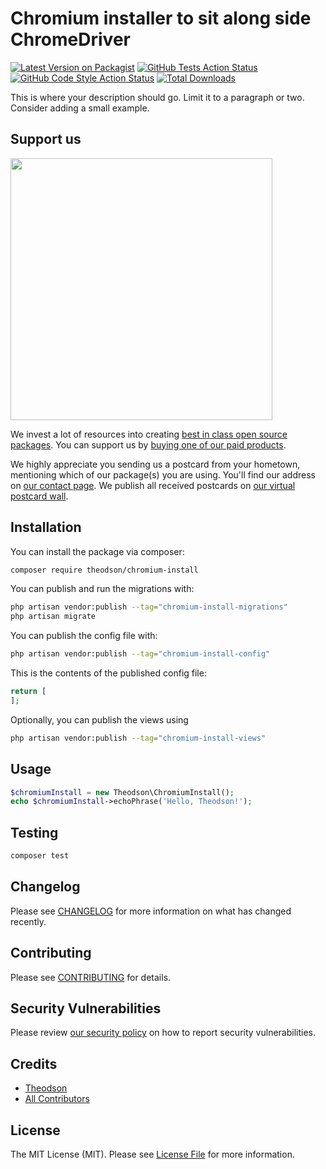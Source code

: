 # Chromium installer to sit along side ChromeDriver

[![Latest Version on Packagist](https://img.shields.io/packagist/v/theodson/chromium-install.svg?style=flat-square)](https://packagist.org/packages/theodson/chromium-install)
[![GitHub Tests Action Status](https://img.shields.io/github/actions/workflow/status/theodson/chromium-install/run-tests.yml?branch=main&label=tests&style=flat-square)](https://github.com/theodson/chromium-install/actions?query=workflow%3Arun-tests+branch%3Amain)
[![GitHub Code Style Action Status](https://img.shields.io/github/actions/workflow/status/theodson/chromium-install/fix-php-code-style-issues.yml?branch=main&label=code%20style&style=flat-square)](https://github.com/theodson/chromium-install/actions?query=workflow%3A"Fix+PHP+code+style+issues"+branch%3Amain)
[![Total Downloads](https://img.shields.io/packagist/dt/theodson/chromium-install.svg?style=flat-square)](https://packagist.org/packages/theodson/chromium-install)

This is where your description should go. Limit it to a paragraph or two. Consider adding a small example.

## Support us

[<img src="https://github-ads.s3.eu-central-1.amazonaws.com/chromium-install.jpg?t=1" width="419px" />](https://spatie.be/github-ad-click/chromium-install)

We invest a lot of resources into creating [best in class open source packages](https://spatie.be/open-source). You can support us by [buying one of our paid products](https://spatie.be/open-source/support-us).

We highly appreciate you sending us a postcard from your hometown, mentioning which of our package(s) you are using. You'll find our address on [our contact page](https://spatie.be/about-us). We publish all received postcards on [our virtual postcard wall](https://spatie.be/open-source/postcards).

## Installation

You can install the package via composer:

```bash
composer require theodson/chromium-install
```

You can publish and run the migrations with:

```bash
php artisan vendor:publish --tag="chromium-install-migrations"
php artisan migrate
```

You can publish the config file with:

```bash
php artisan vendor:publish --tag="chromium-install-config"
```

This is the contents of the published config file:

```php
return [
];
```

Optionally, you can publish the views using

```bash
php artisan vendor:publish --tag="chromium-install-views"
```

## Usage

```php
$chromiumInstall = new Theodson\ChromiumInstall();
echo $chromiumInstall->echoPhrase('Hello, Theodson!');
```

## Testing

```bash
composer test
```

## Changelog

Please see [CHANGELOG](CHANGELOG.md) for more information on what has changed recently.

## Contributing

Please see [CONTRIBUTING](CONTRIBUTING.md) for details.

## Security Vulnerabilities

Please review [our security policy](../../security/policy) on how to report security vulnerabilities.

## Credits

- [Theodson](https://github.com/theodson)
- [All Contributors](../../contributors)

## License

The MIT License (MIT). Please see [License File](LICENSE.md) for more information.
